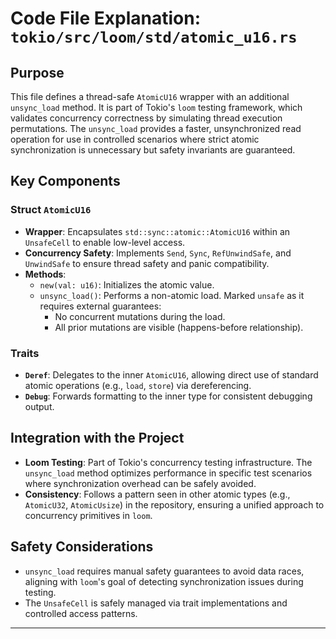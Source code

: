 # Code File Explanation: `tokio/src/loom/std/atomic_u16.rs`

## Purpose
This file defines a thread-safe `AtomicU16` wrapper with an additional `unsync_load` method. It is part of Tokio's `loom` testing framework, which validates concurrency correctness by simulating thread execution permutations. The `unsync_load` provides a faster, unsynchronized read operation for use in controlled scenarios where strict atomic synchronization is unnecessary but safety invariants are guaranteed.

## Key Components

### Struct `AtomicU16`
- **Wrapper**: Encapsulates `std::sync::atomic::AtomicU16` within an `UnsafeCell` to enable low-level access.
- **Concurrency Safety**: Implements `Send`, `Sync`, `RefUnwindSafe`, and `UnwindSafe` to ensure thread safety and panic compatibility.
- **Methods**:
  - `new(val: u16)`: Initializes the atomic value.
  - `unsync_load()`: Performs a non-atomic load. Marked `unsafe` as it requires external guarantees:
    - No concurrent mutations during the load.
    - All prior mutations are visible (happens-before relationship).

### Traits
- **`Deref`**: Delegates to the inner `AtomicU16`, allowing direct use of standard atomic operations (e.g., `load`, `store`) via dereferencing.
- **`Debug`**: Forwards formatting to the inner type for consistent debugging output.

## Integration with the Project
- **Loom Testing**: Part of Tokio's concurrency testing infrastructure. The `unsync_load` method optimizes performance in specific test scenarios where synchronization overhead can be safely avoided.
- **Consistency**: Follows a pattern seen in other atomic types (e.g., `AtomicU32`, `AtomicUsize`) in the repository, ensuring a unified approach to concurrency primitives in `loom`.

## Safety Considerations
- `unsync_load` requires manual safety guarantees to avoid data races, aligning with `loom`'s goal of detecting synchronization issues during testing.
- The `UnsafeCell` is safely managed via trait implementations and controlled access patterns.

---
